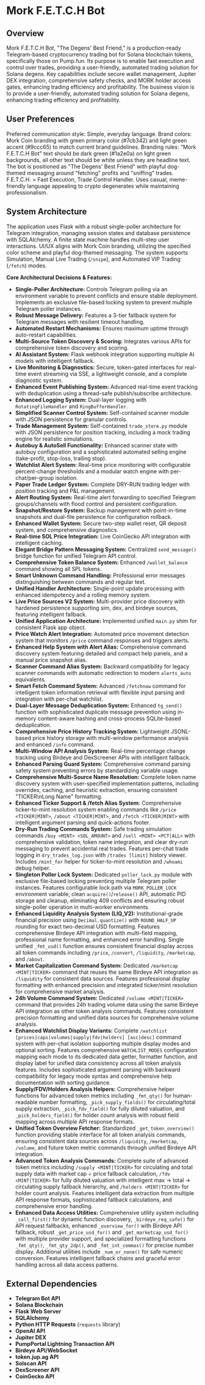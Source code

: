 # Mork F.E.T.C.H Bot

## Overview
Mork F.E.T.C.H Bot, "The Degens' Best Friend," is a production-ready Telegram-based cryptocurrency trading bot for Solana blockchain tokens, specifically those on Pump.fun. Its purpose is to enable fast execution and control over trades, providing a user-friendly, automated trading solution for Solana degens. Key capabilities include secure wallet management, Jupiter DEX integration, comprehensive safety checks, and MORK holder access gates, enhancing trading efficiency and profitability. The business vision is to provide a user-friendly, automated trading solution for Solana degens, enhancing trading efficiency and profitability.

## User Preferences
Preferred communication style: Simple, everyday language.
Brand colors: Mork Coin branding with green primary color (#7cb342) and light green accent (#9ccc65) to match current brand guidelines.
Branding rules: "Mork F.E.T.C.H Bot" text should be dark green (#1a2e0a) on light green backgrounds, all other text should be white unless they are headline text. The bot is positioned as "The Degens' Best Friend" with playful dog-themed messaging around "fetching" profits and "sniffing" trades. F.E.T.C.H. = Fast Execution, Trade Control Handler. Uses casual, meme-friendly language appealing to crypto degenerates while maintaining professionalism.

## System Architecture
The application uses Flask with a robust single-poller architecture for Telegram integration, managing session states and database persistence with SQLAlchemy. A finite state machine handles multi-step user interactions. UI/UX aligns with Mork Coin branding, utilizing the specified color scheme and playful dog-themed messaging. The system supports Simulation, Manual Live Trading (`/snipe`), and Automated VIP Trading (`/fetch`) modes.

**Core Architectural Decisions & Features:**
- **Single-Poller Architecture:** Controls Telegram polling via an environment variable to prevent conflicts and ensure stable deployment. Implements an exclusive file-based locking system to prevent multiple Telegram poller instances.
- **Robust Message Delivery:** Features a 3-tier fallback system for Telegram messages with resilient timeout handling.
- **Automated Restart Mechanisms:** Ensures maximum uptime through auto-restart capabilities.
- **Multi-Source Token Discovery & Scoring:** Integrates various APIs for comprehensive token discovery and scoring.
- **AI Assistant System:** Flask webhook integration supporting multiple AI models with intelligent fallback.
- **Live Monitoring & Diagnostics:** Secure, token-gated interfaces for real-time event streaming via SSE, a lightweight console, and a complete diagnostic system.
- **Enhanced Event Publishing System:** Advanced real-time event tracking with deduplication using a thread-safe publish/subscribe architecture.
- **Enhanced Logging System:** Dual-layer logging with `RotatingFileHandler` and `RingBufferHandler`.
- **Simplified Scanner Control System:** Self-contained scanner module with JSON persistence for granular controls.
- **Trade Management System:** Self-contained `trade_store.py` module with JSON persistence for position tracking, including a mock trading engine for realistic simulations.
- **Autobuy & AutoSell Functionality:** Enhanced scanner state with autobuy configuration and a sophisticated automated selling engine (take-profit, stop-loss, trailing stop).
- **Watchlist Alert System:** Real-time price monitoring with configurable percent-change thresholds and a modular watch engine with per-chat/per-group isolation.
- **Paper Trade Ledger System:** Complete DRY-RUN trading ledger with position tracking and P&L management.
- **Alert Routing System:** Real-time alert forwarding to specified Telegram groups/channels with flood control and persistent configuration.
- **Snapshot/Restore System:** Backup management with point-in-time snapshots and dual-file persistence for configuration rollback.
- **Enhanced Wallet System:** Secure two-step wallet reset, QR deposit system, and comprehensive diagnostics.
- **Real-time SOL Price Integration:** Live CoinGecko API integration with intelligent caching.
- **Elegant Bridge Pattern Messaging System:** Centralized `send_message()` bridge function for unified Telegram API control.
- **Comprehensive Token Balance System:** Enhanced `/wallet_balance` command showing all SPL tokens.
- **Smart Unknown Command Handling:** Professional error messages distinguishing between commands and regular text.
- **Unified Handler Architecture:** Single-point update processing with enhanced idempotency and a rolling memory system.
- **Live Price Sources V2 System:** Multi-provider price discovery with hardened persistence supporting sim, dex, and birdeye sources, featuring intelligent fallback.
- **Unified Application Architecture:** Implemented unified `main.py` shim for consistent Flask app object.
- **Price Watch Alert Integration:** Automated price movement detection system that monitors `/price` command responses and triggers alerts.
- **Enhanced Help System with Alert Alias:** Comprehensive command discovery system featuring detailed and compact help panels, and a manual price snapshot alias.
- **Scanner Command Alias System:** Backward compatibility for legacy scanner commands with automatic redirection to modern `alerts_auto` equivalents.
- **Smart Fetch Command System:** Advanced `/fetchnow` command for intelligent token information retrieval with flexible input parsing and integration with per-chat watchlist.
- **Dual-Layer Message Deduplication System:** Enhanced `tg_send()` function with sophisticated duplicate message prevention using in-memory content-aware hashing and cross-process SQLite-based deduplication.
- **Comprehensive Price History Tracking System:** Lightweight JSONL-based price history storage with multi-window performance analysis and enhanced `/info` command.
- **Multi-Window API Analysis System:** Real-time percentage change tracking using Birdeye and DexScreener APIs with intelligent fallback.
- **Enhanced Parsing Guard System:** Comprehensive command parsing safety system preventing errors by standardizing variable usage.
- **Comprehensive Multi-Source Name Resolution:** Complete token name discovery system with user-specified implementation patterns, including overrides, caching, and heuristic extraction, ensuring consistent "TICKER\nLong Name" formatting.
- **Enhanced Ticker Support & /fetch Alias System:** Comprehensive ticker-to-mint resolution system enabling commands like `/price <TICKER|MINT>`, `/about <TICKER|MINT>`, and `/fetch <TICKER|MINT>` with intelligent argument parsing and quick-actions footer.
- **Dry-Run Trading Commands System:** Safe trading simulation commands `/buy <MINT> <SOL_AMOUNT>` and `/sell <MINT> <PCT|ALL>` with comprehensive validation, token name integration, and clear dry-run messaging to prevent accidental real trades. Features per-chat trade logging in `dry_trades_log.json` with `/trades [limit]` history viewer. Includes `/mint_for` helper for ticker-to-mint resolution and `/whoami` debug helper.
- **Singleton Poller Lock System:** Dedicated `poller_lock.py` module with exclusive file-based locking preventing multiple Telegram poller instances. Features configurable lock path via `MORK_POLLER_LOCK` environment variable, clean `acquire()`/`release()` API, automatic PID storage and cleanup, eliminating 409 conflicts and ensuring robust single-poller operation in multi-worker environments.
- **Enhanced Liquidity Analysis System (LIQ_V2):** Institutional-grade financial precision using `Decimal.quantize()` with `ROUND_HALF_UP` rounding for exact two-decimal USD formatting. Features comprehensive Birdeye API integration with multi-field mapping, professional name formatting, and enhanced error handling. Single unified `_fmt_usd()` function ensures consistent financial display across all token commands including `/price`, `/convert`, `/liquidity`, `/marketcap`, and `/about`.
- **Market Capitalization Command System:** Dedicated `/marketcap <MINT|TICKER>` command that reuses the same Birdeye API integration as `/liquidity` for consistent data sources. Features professional display formatting with enhanced precision and integrated ticker/mint resolution for comprehensive market analysis.
- **24h Volume Command System:** Dedicated `/volume <MINT|TICKER>` command that provides 24h trading volume data using the same Birdeye API integration as other token analysis commands. Features consistent precision formatting and unified data sources for comprehensive volume analysis.
- **Enhanced Watchlist Display Variants:** Complete `/watchlist [prices|caps|volumes|supply|fdv|holders] [asc|desc]` command system with per-chat isolation supporting multiple display modes and optional sorting. Features comprehensive `WATCHLIST_MODES` configuration mapping each mode to its dedicated data getter, formatter function, and display label for unified data consistency across all token analysis features. Includes sophisticated argument parsing with backward compatibility for legacy mode syntax and comprehensive help documentation with sorting guidance.
- **Supply/FDV/Holders Analysis Helpers:** Comprehensive helper functions for advanced token metrics including `_fmt_qty()` for human-readable number formatting, `_pick_supply_fields()` for circulating/total supply extraction, `_pick_fdv_field()` for fully diluted valuation, and `_pick_holders_field()` for holder count analysis with robust field mapping across multiple API response formats.
- **Unified Token Overview Fetcher:** Standardized `_get_token_overview()` function providing stable interface for all token analysis commands, ensuring consistent data sources across `/liquidity`, `/marketcap`, `/volume`, and future token metric commands through unified Birdeye API integration.
- **Advanced Token Analysis Commands:** Complete suite of advanced token metrics including `/supply <MINT|TICKER>` for circulating and total supply data with market cap ÷ price fallback calculation, `/fdv <MINT|TICKER>` for fully diluted valuation with intelligent max → total → circulating supply fallback hierarchy, and `/holders <MINT|TICKER>` for holder count analysis. Features intelligent data extraction from multiple API response formats, sophisticated fallback calculations, and comprehensive error handling.
- **Enhanced Data Access Utilities:** Comprehensive utility system including `_call_first()` for dynamic function discovery, `_birdeye_req_safe()` for API request fallbacks, enhanced `_overview_for()` with Birdeye API fallback, robust `_get_price_usd_for()` and `_get_marketcap_usd_for()` with multiple provider support, and specialized formatting functions `_fmt_qty()`, `_fmt_qty_2dp()`, and `_fmt_int_commas()` for precise number display. Additional utilities include `_num_or_none()` for safe numeric conversion. Features intelligent fallback chains and graceful error handling across all data access patterns.

## External Dependencies
- **Telegram Bot API**
- **Solana Blockchain**
- **Flask Web Server**
- **SQLAlchemy**
- **Python HTTP Requests** (`requests` library)
- **OpenAI API**
- **Jupiter DEX**
- **PumpPortal Lightning Transaction API**
- **Birdeye API/WebSocket**
- **token.jup.ag API**
- **Solscan API**
- **DexScreener API**
- **CoinGecko API**